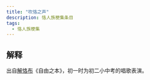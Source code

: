 ```yaml
---
title: "吹恪之声"
description: 恪人族梗集条目
tags:
  - 恪人族梗集
---
```


## 解释

出自[解恪布](./解恪布)《自由之本》，初一时为初二小中考的唱歌表演。